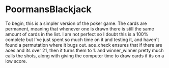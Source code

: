 # PoormansBlackjack
To begin, this is a simpler version of the poker game. The cards are permanent, meaning that whenever one is drawn there is still the same amount of cards in the list.
I am not perfect so I doubt this is a 100% complete but I've just spent so much time on it and testing it, and haven't found a permutation where it bugs out.
ace_check ensures that if there are aces and its over 21, then it turns them to 1.
and winner_winner pretty much calls the shots, along with giving the computer time to draw cards if its on a low score.
